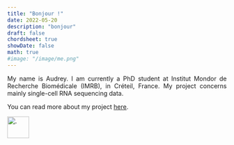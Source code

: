```yaml
---
title: "Bonjour !"
date: 2022-05-20
description: "bonjour"
draft: false
chordsheet: true
showDate: false
math: true
#image: "/image/me.png"
---
```


<p align="justify">
My name is Audrey. I am currently a PhD student at Institut Mondor de Recherche Biomédicale (IMRB), in Créteil, France. My project concerns mainly single-cell RNA sequencing data.

You can read more about my project <a href="http://theses.fr/s298476">here</a>.

</p>

<a href="https://github.com/audrey-onfroy"><img src="/image/me.png" alt="." width="50" height="50"></a>

